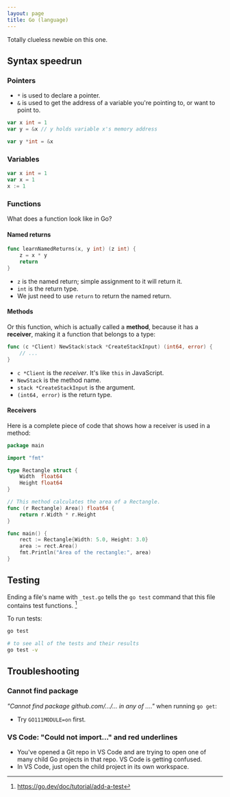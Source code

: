 ```yaml
---
layout: page
title: Go (language)
---
```


Totally clueless newbie on this one.

## Syntax speedrun

### Pointers

- `*` is used to declare a pointer.
- `&` is used to get the address of a variable you're pointing to, or want to point to.

```go
var x int = 1
var y = &x // y holds variable x's memory address

var y *int = &x
```

### Variables

```go
var x int = 1
var x = 1
x := 1
```

### Functions

What does a function look like in Go?

#### Named returns

```go
func learnNamedReturns(x, y int) (z int) {
    z = x * y
    return
}
```

- `z` is the named return; simple assignment to it will return it.
- `int` is the return type.
- We just need to use `return` to return the named return.

#### Methods
Or this function, which is actually called a **method**, because it has a **receiver**, making it a function that belongs to a type:

```go
func (c *Client) NewStack(stack *CreateStackInput) (int64, error) {
    // ...
}
```

- `c *Client` is the <i>receiver</i>. It's like `this` in JavaScript.
- `NewStack` is the method name.
- `stack *CreateStackInput` is the argument.
- `(int64, error)` is the return type.

#### Receivers

Here is a complete piece of code that shows how a receiver is used in a method:

```go
package main

import "fmt"

type Rectangle struct {
    Width  float64
    Height float64
}

// This method calculates the area of a Rectangle.
func (r Rectangle) Area() float64 {
    return r.Width * r.Height
}

func main() {
    rect := Rectangle{Width: 5.0, Height: 3.0}
    area := rect.Area()
    fmt.Println("Area of the rectangle:", area)
}
```

## Testing

Ending a file's name with `_test.go` tells the `go test` command that this file contains test functions. [^1]

To run tests:

```bash
go test

# to see all of the tests and their results
go test -v 

```

## Troubleshooting

### Cannot find package

_"Cannot find package github.com/.../... in any of ...."_ when running `go get`:

- Try `GO111MODULE=on` first.

### VS Code: "Could not import..." and red underlines

- You've opened a Git repo in VS Code and are trying to open one of many child Go projects in that repo. VS Code is getting confused.
- In VS Code, just open the child project in its own workspace.

[^1]: https://go.dev/doc/tutorial/add-a-test
